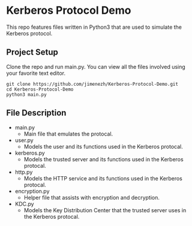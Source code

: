 # Kerberos Protocol Demo

This repo features files written in Python3 that are used to simulate the Kerberos protocol.

## Project Setup

Clone the repo and run main.py. You can view all the files involved using your favorite text editor.

```
git clone https://github.com/jimenezh/Kerberos-Protocol-Demo.git
cd Kerberos-Protocol-Demo
python3 main.py
```

## File Description

* main.py
  * Main file that emulates the protocal.
* user.py
  * Models the user and its functions used in the Kerberos protocal.
* kerberos.py
  * Models the trusted server and its functions used in the Kerberos protocal.
* http.py
  * Models the HTTP service and its functions used in the Kerberos protocal.
* encryption.py
  * Helper file that assists with encryption and decryption.
* KDC.py
  * Models the Key Distribution Center that the trusted server uses in the Kerberos protocal.

